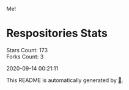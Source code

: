 Me!

# Respositories Stats
Stars Count: 173  
Forks Count: 3

2020-09-14 00:21:11  

This README is automatically generated by [🐰](https://github.com/rnitta/rnitta).
